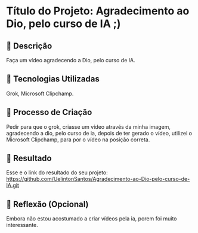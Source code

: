 # Título do Projeto: Agradecimento ao Dio, pelo curso de IA ;)

## 📒 Descrição
Faça um vídeo agradecendo a Dio, pelo curso de IA.

## 🤖 Tecnologias Utilizadas
Grok, Microsoft Clipchamp.

## 🧐 Processo de Criação
Pedir para que o grok, criasse um vídeo através da minha imagem,
agradecendo a dio, pelo curso de ia,
depois de ter gerado o vídeo, utilizei o Microsoft Clipchamp,
para por o vídeo na posição correta.

## 🚀 Resultado
Esse e o link do resultado do seu projeto:
https://github.com/UelintonSantos/Agradecimento-ao-Dio-pelo-curso-de-IA.git

## 💭 Reflexão (Opcional)
Embora não estou acostumado a criar vídeos pela ia, 
porem foi muito interessante.
